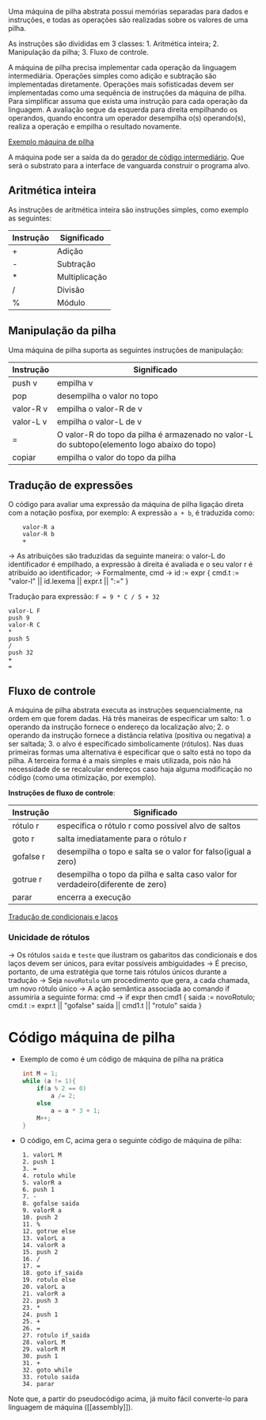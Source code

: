 Uma máquina de pilha abstrata possui memórias separadas para dados e instruções, e todas as operações são realizadas sobre os valores de uma pilha. 

As instruções são divididas em 3 classes:
	1. Aritmética inteira; 
	2. Manipulação da pilha; 
	3. Fluxo de controle.
	
A máquina de pilha precisa implementar cada operação da linguagem intermediária. Operações simples como adição e subtração são implementadas diretamente. Operações mais sofisticadas devem ser implementadas como uma sequência de instruções da máquina de pilha. Para simplificar assuma que exista uma instrução para cada operação da linguagem. A avaliação segue da esquerda para direita empilhando os operandos, quando encontra um operador desempilha o(s) operando(s), realiza a operação e empilha o resultado novamente.

[Exemplo máquina de pilha](Exemplo%20máquina%20de%20pilha.canvas)

A máquina pode ser a saída da do [gerador de código intermediário](Fases%20de%20um%20compilador.md). Que será o substrato para a interface de vanguarda construir o programa alvo.

## Aritmética inteira
As instruções de aritmética inteira são instruções simples, como exemplo as seguintes:

|Instrução | Significado|
|--|--|
| + | Adição|
| - | Subtração |
| * | Multiplicação|
| / | Divisão|
| % | Módulo |

## Manipulação da pilha
Uma máquina de pilha suporta as seguintes instruções de manipulação:

|Instrução | Significado|
|----------|------------|
|push v    |   empilha v|
|pop       | desempilha o valor no topo|
|valor-R v| empilha o valor-R de v|
|valor-L v| empilha o valor-L de v|
|=| O valor-R do topo da pilha é armazenado no valor-L do subtopo(elemento logo abaixo do topo)
|copiar| empilha o valor do topo da pilha|

## Tradução de expressões
O código para avaliar uma expressão da máquina de pilha ligação direta com a notação posfixa, por exemplo:	A expressão `a + b`, é traduzida como:

``` 
	valor-R a
	valor-R b
	+
```

-> As atribuições são traduzidas da seguinte maneira: o valor-L do identificador é empilhado, a expressão à direita é avaliada e o seu valor r é atribuído ao identificador;
-> Formalmente, cmd → id := expr { cmd.t := "valor-l" || id.lexema || expr.t || ":=" }

Tradução para expressão: `F = 9 * C / 5 + 32`

```
valor-L F
push 9
valor-R C
*
push 5
/
push 32
+
=
```

## Fluxo de controle
A máquina de pilha abstrata executa as instruções sequencialmente, na ordem em que forem dadas.
Há três maneiras de especificar um salto:
	1. o operando da instrução fornece o endereço da localização alvo;
	2. o operando da instrução fornece a distância relativa (positiva ou negativa) a ser saltada;
	3. o alvo é especificado simbolicamente (rótulos).
Nas duas primeiras formas uma alternativa é especificar que o salto está no topo da pilha. A terceira forma é a mais simples e mais utilizada, pois não há necessidade de se recalcular endereços caso haja alguma modificação no código (como uma otimização,  por exemplo).

**Instruções de fluxo de controle**:

|Instrução | Significado|
|--|--|
|rótulo r| especifica o rótulo r como possível alvo de saltos|
|goto r| salta imediatamente para o rótulo r|
|gofalse r | desempilha o topo e salta se o valor for falso(igual a zero)|
|gotrue r| desempilha o topo da pilha e salta caso valor for verdadeiro(diferente de zero)|
|parar| encerra a execução|

[Tradução de condicionais e laços](Tradução%20de%20condicionais%20e%20laços.canvas)

###  Unicidade de rótulos
-> Os rótulos `saida` e `teste` que ilustram os gabaritos das condicionais e dos laços devem ser únicos, para evitar possíveis ambiguidades 
-> É preciso, portanto, de uma estratégia que torne tais rótulos únicos durante a tradução 
-> Seja `novoRotulo` um procedimento que gera, a cada chamada, um novo rótulo único 
-> A ação semântica associada ao comando if assumiria a seguinte forma: 
	cmd → if expr then cmd1 { saida := novoRotulo; 
	cmd.t := expr.t 
	|| "gofalse" saida 
	|| cmd1.t 
	|| "rotulo" saida }

# Código máquina de pilha
- Exemplo de como é um código de máquina de pilha na prática

```C
	int M = 1;
	while (a != 1){
		if(a % 2 == 0)
			a /= 2;
		else
			a = a * 3 + 1;
		M++;
	}
```

- O código, em C, acima gera o seguinte código de máquina de pilha:

```pseucódigo
	1. valorL M
	2. push 1
	3. =
	4. rotulo while
	5. valorR a
	6. push 1
	7. -
	8. gofalse saida
	9. valorR a
	10. push 2
	11. %
	12. gotrue else
	13. valorL a
	14. valorR a
	15. push 2
	16. /
	17. =
	18. goto if_saida
	19. rotulo else
	20. valorL a
	21. valorR a
	22. push 3
	23. *
	24. push 1
	25. +
	26. =
	27. rotulo if_saida
	28. valorL M
	29. valorR M
	30. push 1
	31. +
	32. goto while
	33. rotulo saida
	34. parar
```

Note que, a partir do pseudocódigo acima, já muito fácil converte-lo para linguagem de máquina ([[assembly]]).